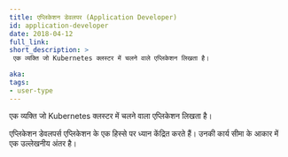 ```yaml
---
title: एप्लिकेशन डेवलपर (Application Developer)
id: application-developer
date: 2018-04-12
full_link: 
short_description: >
 एक व्यक्ति जो Kubernetes क्लस्टर में चलने वाले एप्लिकेशन लिखता है।

aka: 
tags:
- user-type
---
```

 एक व्यक्ति जो Kubernetes क्लस्टर में चलने वाला एप्लिकेशन लिखता है।

<!--more--> 

एप्लिकेशन डेवलपर्स एप्लिकेशन के एक हिस्से पर ध्यान केंद्रित करते हैं। उनकी कार्य सीमा के आकार में एक उल्लेखनीय अंतर है।